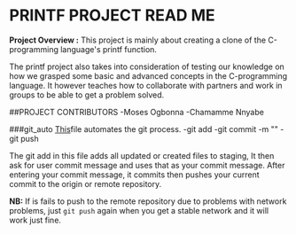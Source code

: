# PRINTF PROJECT READ ME

**Project Overview :**
This project is mainly about creating a clone of the C-programming language's printf function.

The printf project also takes into consideration of testing our knowledge on how we grasped some basic and advanced concepts in the C-programming language.
It however teaches how to collaborate with partners and work in groups to be able to get a problem solved.

##PROJECT CONTRIBUTORS
-Moses Ogbonna
-Chamamme Nnyabe

###git_auto
[This](https://github.com/mogbonna/printf/blob/main/git_auto)file automates the git process.
-git add
-git commit -m ""
-git push

The git add in this file adds all updated or created files to staging, It then ask for user commit message and uses that as your commit message.
After entering your commit message, it commits then pushes your current commit to the origin or remote repository.

**NB:** If is fails to push to the remote repository due to problems with network problems, just `git push` again when you get a stable network and it will work just fine.